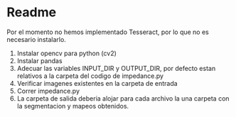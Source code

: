 # Readme

Por el momento no hemos implementado Tesseract, por lo que no es necesario instalarlo.

1. Instalar opencv para python (cv2)
2. Instalar pandas
3. Adecuar las variables INPUT_DIR y OUTPUT_DIR, por defecto estan relativos a la carpeta del codigo de impedance.py
4. Verificar imagenes existentes en la carpeta de entrada
5. Correr impedance.py
6. La carpeta de salida deberia alojar para cada archivo la una carpeta con la segmentacion y mapeos obtenidos.

